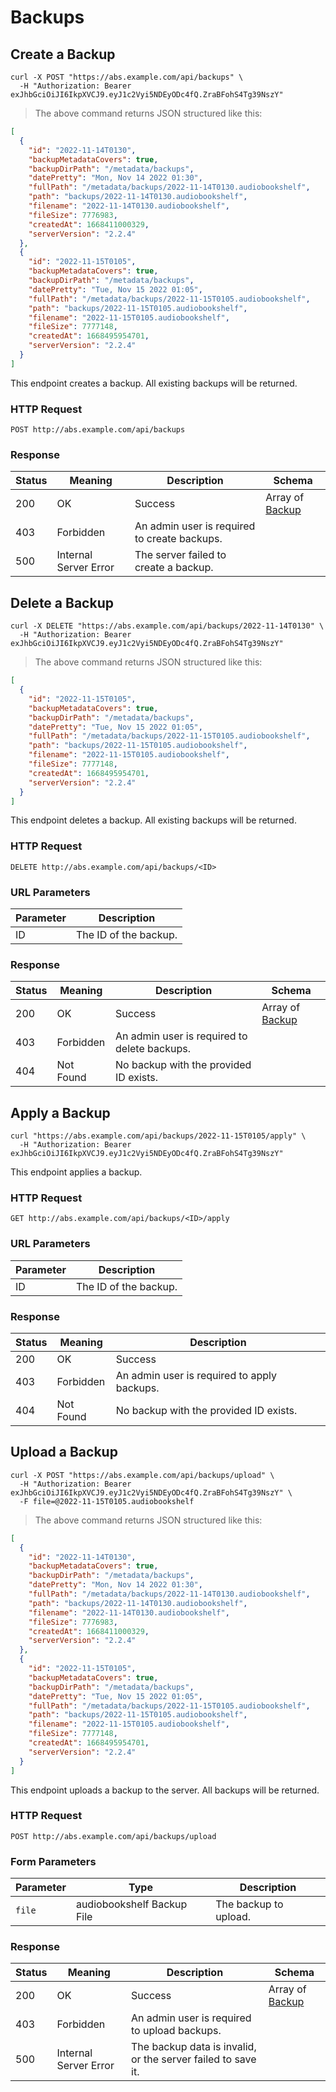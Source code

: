 # Backups

## Create a Backup

```shell
curl -X POST "https://abs.example.com/api/backups" \
  -H "Authorization: Bearer exJhbGciOiJI6IkpXVCJ9.eyJ1c2Vyi5NDEyODc4fQ.ZraBFohS4Tg39NszY"
```

> The above command returns JSON structured like this:

```json
[
  {
    "id": "2022-11-14T0130",
    "backupMetadataCovers": true,
    "backupDirPath": "/metadata/backups",
    "datePretty": "Mon, Nov 14 2022 01:30",
    "fullPath": "/metadata/backups/2022-11-14T0130.audiobookshelf",
    "path": "backups/2022-11-14T0130.audiobookshelf",
    "filename": "2022-11-14T0130.audiobookshelf",
    "fileSize": 7776983,
    "createdAt": 1668411000329,
    "serverVersion": "2.2.4"
  },
  {
    "id": "2022-11-15T0105",
    "backupMetadataCovers": true,
    "backupDirPath": "/metadata/backups",
    "datePretty": "Tue, Nov 15 2022 01:05",
    "fullPath": "/metadata/backups/2022-11-15T0105.audiobookshelf",
    "path": "backups/2022-11-15T0105.audiobookshelf",
    "filename": "2022-11-15T0105.audiobookshelf",
    "fileSize": 7777148,
    "createdAt": 1668495954701,
    "serverVersion": "2.2.4"
  }
]
```

This endpoint creates a backup. All existing backups will be returned.

### HTTP Request

`POST http://abs.example.com/api/backups`

### Response

Status | Meaning | Description | Schema
------ | ------- | ----------- | ------
200 | OK | Success | Array of [Backup](#backup)
403 | Forbidden | An admin user is required to create backups. |
500 | Internal Server Error | The server failed to create a backup. |


## Delete a Backup

```shell
curl -X DELETE "https://abs.example.com/api/backups/2022-11-14T0130" \
  -H "Authorization: Bearer exJhbGciOiJI6IkpXVCJ9.eyJ1c2Vyi5NDEyODc4fQ.ZraBFohS4Tg39NszY"
```

> The above command returns JSON structured like this:

```json
[
  {
    "id": "2022-11-15T0105",
    "backupMetadataCovers": true,
    "backupDirPath": "/metadata/backups",
    "datePretty": "Tue, Nov 15 2022 01:05",
    "fullPath": "/metadata/backups/2022-11-15T0105.audiobookshelf",
    "path": "backups/2022-11-15T0105.audiobookshelf",
    "filename": "2022-11-15T0105.audiobookshelf",
    "fileSize": 7777148,
    "createdAt": 1668495954701,
    "serverVersion": "2.2.4"
  }
]
```

This endpoint deletes a backup. All existing backups will be returned.

### HTTP Request

`DELETE http://abs.example.com/api/backups/<ID>`

### URL Parameters

Parameter | Description
--------- | -----------
ID | The ID of the backup.

### Response

Status | Meaning | Description | Schema
------ | ------- | ----------- | ------
200 | OK | Success | Array of [Backup](#backup)
403 | Forbidden | An admin user is required to delete backups. |
404 | Not Found | No backup with the provided ID exists. |


## Apply a Backup

```shell
curl "https://abs.example.com/api/backups/2022-11-15T0105/apply" \
  -H "Authorization: Bearer exJhbGciOiJI6IkpXVCJ9.eyJ1c2Vyi5NDEyODc4fQ.ZraBFohS4Tg39NszY"
```

This endpoint applies a backup.

### HTTP Request

`GET http://abs.example.com/api/backups/<ID>/apply`

### URL Parameters

Parameter | Description
--------- | -----------
ID | The ID of the backup.

### Response

Status | Meaning | Description
------ | ------- | -----------
200 | OK | Success
403 | Forbidden | An admin user is required to apply backups.
404 | Not Found | No backup with the provided ID exists.


## Upload a Backup

```shell
curl -X POST "https://abs.example.com/api/backups/upload" \
  -H "Authorization: Bearer exJhbGciOiJI6IkpXVCJ9.eyJ1c2Vyi5NDEyODc4fQ.ZraBFohS4Tg39NszY" \
  -F file=@2022-11-15T0105.audiobookshelf
```

> The above command returns JSON structured like this:

```json
[
  {
    "id": "2022-11-14T0130",
    "backupMetadataCovers": true,
    "backupDirPath": "/metadata/backups",
    "datePretty": "Mon, Nov 14 2022 01:30",
    "fullPath": "/metadata/backups/2022-11-14T0130.audiobookshelf",
    "path": "backups/2022-11-14T0130.audiobookshelf",
    "filename": "2022-11-14T0130.audiobookshelf",
    "fileSize": 7776983,
    "createdAt": 1668411000329,
    "serverVersion": "2.2.4"
  },
  {
    "id": "2022-11-15T0105",
    "backupMetadataCovers": true,
    "backupDirPath": "/metadata/backups",
    "datePretty": "Tue, Nov 15 2022 01:05",
    "fullPath": "/metadata/backups/2022-11-15T0105.audiobookshelf",
    "path": "backups/2022-11-15T0105.audiobookshelf",
    "filename": "2022-11-15T0105.audiobookshelf",
    "fileSize": 7777148,
    "createdAt": 1668495954701,
    "serverVersion": "2.2.4"
  }
]
```

This endpoint uploads a backup to the server. All backups will be returned.

### HTTP Request

`POST http://abs.example.com/api/backups/upload`

### Form Parameters

Parameter | Type | Description
--------- | ---- | -----------
`file` | audiobookshelf Backup File | The backup to upload.

### Response

Status | Meaning | Description | Schema
------ | ------- | ----------- | ------
200 | OK | Success | Array of [Backup](#backup)
403 | Forbidden | An admin user is required to upload backups. |
500 | Internal Server Error | The backup data is invalid, or the server failed to save it. |
